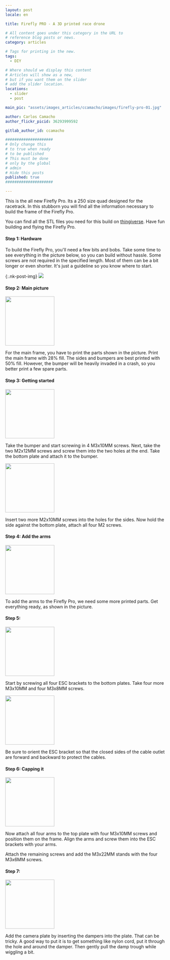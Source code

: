 ```yaml
---
layout: post
locale: en

title: Firefly PRO - A 3D printed race drone

# All content goes under this category in the URL to
# reference blog posts or news.
category: articles

# Tags for printing in the new.
tags:
  - DIY

# Where should we display this content
# Articles will show as a new,
# but if you want them on the slider
# add the slider location.
locations:
  - slider
  - post

main_pic: "assets/images_articles/ccamacho/images/firefly-pro-01.jpg"

author: Carlos Camacho
author_flickr_picid: 36293999592

gitlab_author_id: ccamacho

#####################
# Only change this
# to true when ready
# to be published
# This must be done
# only by the global
# admin
# Hide this posts
published: true
#####################

---
```


This is the all new Firefly Pro.
Its a 250 size quad designed for the racetrack.
In this stubborn you will find all the information
necessary to build the frame of the Firefly Pro.

You can find all the STL files you need for this build on
[thingiverse](http://www.thingiverse.com/thing:1163884).
Have fun building and flying the Firefly Pro.

#### Step 1: Hardware

To build the Firefly Pro, you'll need a few bits and bobs.
Take some time to see everything in the picture below,
so you can build without hassle.
Some screws are not required in the specified length.
Most of them can be a bit longer or even shorter.
It's just a guideline so you know where to start.

{:.nk-post-img}
<img src="/assets/images_articles/{{ page.gitlab_author_id }}/images/firefly-pro-02.jpg">


#### Step 2: Main picture

<div class="nk-post-text mt-0">
    <img style="height: 155px;" class="float-right mt-0" src="/assets/images_articles/{{ page.gitlab_author_id }}/images/firefly-pro-03.jpg" alt="">
        <p class="text-white">
For the main frame, you have to print the parts shown in the picture.
Print the main frame with 28% fill. The sides and bumpers are best printed with 50% fill.
However, the bumper will be heavily invaded in a crash, so you better print a few spare parts.
        </p>
</div>

#### Step 3: Getting started

<div class="nk-post-text mt-0">
    <img style="height: 155px;" class="float-left mt-0" src="/assets/images_articles/{{ page.gitlab_author_id }}/images/firefly-pro-04.jpg" alt="">
        <p class="text-white">
Take the bumper and start screwing in 4 M3x10MM screws.
Next, take the two M2x12MM screws and screw them into
the two holes at the end. Take the bottom plate and attach it to the bumper.
        </p>
</div>

<div class="nk-post-text mt-0">
    <img style="height: 155px;" class="float-right mt-0" src="/assets/images_articles/{{ page.gitlab_author_id }}/images/firefly-pro-05.jpg" alt="">
        <p class="text-white">
Insert two more M2x10MM screws into the holes for the sides.
Now hold the side against the bottom plate, attach all four M2 screws.
        </p>
</div>

#### Step 4: Add the arms

<div class="nk-post-text mt-0">
    <img style="height: 155px;" class="float-left mt-0" src="/assets/images_articles/{{ page.gitlab_author_id }}/images/firefly-pro-06.jpg" alt="">
        <p class="text-white">
To add the arms to the Firefly Pro,
we need some more printed parts.
Get everything ready, as shown in the picture.
        </p>
</div>

#### Step 5:

<div class="nk-post-text mt-0">
    <img style="height: 155px;" class="float-right mt-0" src="/assets/images_articles/{{ page.gitlab_author_id }}/images/firefly-pro-07.jpg" alt="">
        <p class="text-white">
Start by screwing all four ESC brackets to the bottom plates. Take four more M3x10MM and four M3x8MM screws.
        </p>
</div>

<div class="nk-post-text mt-0">
    <img style="height: 155px;" class="float-left mt-0" src="/assets/images_articles/{{ page.gitlab_author_id }}/images/firefly-pro-08.jpg" alt="">
        <p class="text-white">
Be sure to orient the ESC bracket so that the closed sides of the cable outlet are forward and backward to protect the cables.
        </p>
</div>

#### Step 6: Capping it

<div class="nk-post-text mt-0">
    <img style="height: 155px;" class="float-right mt-0" src="/assets/images_articles/{{ page.gitlab_author_id }}/images/firefly-pro-09.jpg" alt="">
        <p class="text-white">
Now attach all four arms to the top plate with four M3x10MM
screws and position them on the frame. Align the arms and
screw them into the ESC brackets with your arms.

Attach the remaining screws and add the M3x22MM stands
with the four M3x6MM screws.
        </p>
</div>

#### Step 7:

<div class="nk-post-text mt-0">
    <img style="height: 155px;" class="float-left mt-0" src="/assets/images_articles/{{ page.gitlab_author_id }}/images/firefly-pro-10.jpg" alt="">
        <p class="text-white">
Add the camera plate by inserting the dampers into the plate. That can be tricky.
A good way to put it is to get something like nylon cord, put it
through the hole and around the damper. Then gently pull the damp trough while wiggling a bit.
        </p>
</div>


